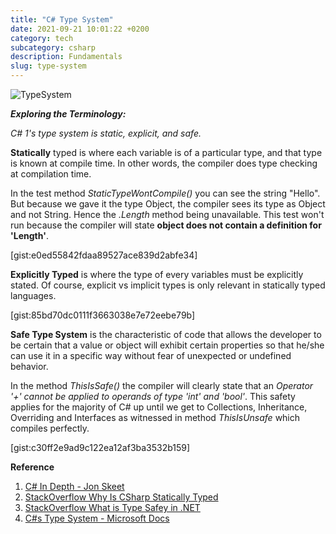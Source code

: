 ```yaml
---
title: "C# Type System"
date: 2021-09-21 10:01:22 +0200
category: tech 
subcategory: csharp
description: Fundamentals
slug: type-system
---
```


![TypeSystem](/images/csharp_type_system.png)

**_Exploring the Terminology:_**

_C# 1's type system is static, explicit, and safe._

**Statically** typed is where each variable is of a particular type, and that type is known at compile time. In other words, the compiler does type checking at compilation time.

In the test method _StaticTypeWontCompile()_ you can see the string "Hello". But because we gave it the type Object, the compiler sees its type as Object and not String. Hence the _.Length_ method being unavailable. This test won't run because the compiler will state **object does not contain a definition for 'Length'**.

[gist:e0ed55842fdaa89527ace839d2abfe34]

**Explicitly Typed** is where the type of every variables must be explicitly stated. Of course, explicit vs implicit types is only relevant in statically typed languages.

[gist:85bd70dc0111f3663038e7e72eebe79b]

**Safe Type System** is the characteristic of code that allows the developer to be certain that a value or object will exhibit certain properties so that he/she can use it in a specific way without fear of unexpected or undefined behavior.

In the method _ThisIsSafe()_ the compiler will clearly state that an _Operator '+' cannot be applied to operands of type 'int' and 'bool'_. This safety applies for the majority of C# up until we get to Collections, Inheritance, Overriding and Interfaces as witnessed in method _ThisIsUnsafe_ which compiles perfectly.

[gist:c30ff2e9ad9c122ea12af3ba3532b159]

**Reference**

1. [C# In Depth - Jon Skeet](https://csharpindepth.com/)
2. [StackOverflow Why Is CSharp Statically Typed](https://stackoverflow.com/questions/859186/why-is-c-sharp-statically-typed)
3. [StackOverflow What is Type Safey in .NET](https://stackoverflow.com/questions/2437469/what-is-type-safe-in-net)
4. [C#s Type System - Microsoft Docs](https://docs.microsoft.com/en-us/dotnet/csharp/programming-guide/types/)

